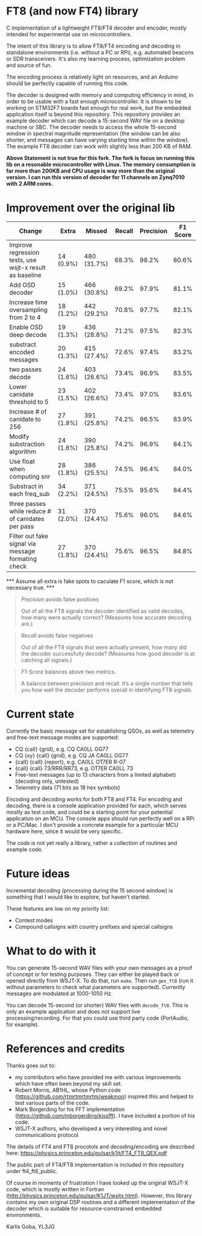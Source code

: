 # FT8 (and now FT4) library 

C implementation of a lightweight FT8/FT4 decoder and encoder, mostly intended for experimental use on microcontrollers.

The intent of this library is to allow FT8/FT4 encoding and decoding in standalone environments (i.e. without a PC or RPi), e.g. automated beacons or SDR transceivers. It's also my learning process, optimization problem and source of fun.

The encoding process is relatively light on resources, and an Arduino should be perfectly capable of running this code.

The decoder is designed with memory and computing efficiency in mind, in order to be usable with a fast enough microcontroller. It is shown to be working on STM32F7 boards fast enough for real work, but the embedded application itself is beyond this repository. This repository provides an example decoder which can decode a 15-second WAV file on a desktop machine or SBC. The decoder needs to access the whole 15-second window in spectral magnitude representation (the window can be also shorter, and messages can have varying starting time within the window). The example FT8 decoder can work with slightly less than 200 KB of RAM. 

**Above Statement is not true for this fork. The fork is focus on running this lib on a resonable microcontroller with Linux. The memory consumption is far more than 200KB and CPU usage is way more than the original version. I can run this version of decoder for 11 channels on Zynq7010 with 2 ARM cores.**

# Improvement over the original lib

|Change|Extra|Missed|Recall|Precision|F1 Score|
|---|---|---|----|-----|----|
|Improve regression tests, use wsjt-x result as baseline|14 (0.9%)| 480 (31.7%) | 68.3% | 98.2% |80.6%|
|Add OSD decoder |15 (1.0%)|466 (30.8%) | 69.2% | 97.9%| 81.1%|
|Increase time oversampling from 2 to 4| 18 (1.2%) | 442 (29.2%)|70.8%|97.7%|82.1%|
|Enable OSD deep decode|19 (1.3%)|436 (28.8%)| 71.2% | 97.5% | 82.3%
|substract encoded messages|20 (1.3%)|415 (27.4%)|72.6%|97.4%|83.2%
|two passes decode|24 (1.6%)|403 (26.6%)|73.4%|96.9%|83.5%
|Lower canidate threshold to 5|23 (1.5%)|402 (26.6%)|73.4%|97.0%|83.6%
|Increase # of canidate to 256|27 (1.8%)|391 (25.8%)|74.2%|96.5%|83.9%
|Modify substraction algorithm|24 (1.6%)|390 (25.8%)|74.2%|96.9%|84.1%
|Use float when computing snr|28 (1.8%)|386 (25.5%)|74.5%|96.4%|84.0%
|Substract in each freq_sub|34 (2.2%)|371 (24.5%)|75.5%|95.6%|84.4%
|three passes while reduce # of canidates per pass|31 (2.0%)|370 (24.4%)|75.6%|96.0%|84.6%
|Filter out fake signal via message formating check|27 (1.8%)|370 (24.4%)|75.6%|96.5%|84.8%

*** Assume all extra is fake spots to caculate F1 score, which is not necessary true. ***

>*Precision* avoids false positives
>
>Out of all the FT8 signals the decoder identified as valid decodes, how many were actually correct? (Measures how accurate decoding are.)

> *Recall* avoids false negatives
>
>Out of all the FT8 signals that were actually present, how many did the decoder successfully decode? (Measures how good decoder is at catching all signals.)

>*F1-Score*  balances above two metrics.
>
>A balance between precision and recall. It’s a single number that tells you how well the decoder performs overall in identifying FT8 signals.

# Current state

Currently the basic message set for establishing QSOs, as well as telemetry and free-text message modes are supported:
* CQ {call} {grid}, e.g. CQ CA0LL GG77
* CQ {xy} {call} {grid}, e.g. CQ JA CA0LL GG77
* {call} {call} {report}, e.g. CA0LL OT7ER R-07
* {call} {call} 73/RRR/RR73, e.g. OT7ER CA0LL 73
* Free-text messages (up to 13 characters from a limited alphabet) (decoding only, untested)
* Telemetry data (71 bits as 18 hex symbols)

Encoding and decoding works for both FT8 and FT4. For encoding and decoding, there is a console application provided for each, which serves mostly as test code, and could be a starting point for your potential application on an MCU. The console apps should run perfectly well on a RPi or a PC/Mac. I don't provide a concrete example for a particular MCU hardware here, since it would be very specific.

The code is not yet really a library, rather a collection of routines and example code.

# Future ideas

Incremental decoding (processing during the 15 second window) is something that I would like to explore, but haven't started.

These features are low on my priority list:
* Contest modes
* Compound callsigns with country prefixes and special callsigns

# What to do with it

You can generate 15-second WAV files with your own messages as a proof of concept or for testing purposes. They can either be played back or opened directly from WSJT-X. To do that, run ```make```. Then run ```gen_ft8``` (run it without parameters to check what parameters are supported). Currently messages are modulated at 1000-1050 Hz.

You can decode 15-second (or shorter) WAV files with ```decode_ft8```. This is only an example application and does not support live processing/recording. For that you could use third party code (PortAudio, for example).

# References and credits

Thanks goes out to:
* my contributors who have provided me with various improvements which have often been beyond my skill set.
* Robert Morris, AB1HL, whose Python code (https://github.com/rtmrtmrtmrtm/weakmon) inspired this and helped to test various parts of the code.
* Mark Borgerding for his FFT implementation (https://github.com/mborgerding/kissfft). I have included a portion of his code.
* WSJT-X authors, who developed a very interesting and novel communications protocol

The details of FT4 and FT8 procotols and decoding/encoding are described here: https://physics.princeton.edu/pulsar/k1jt/FT4_FT8_QEX.pdf

The public part of FT4/FT8 implementation is included in this repository under ft4_ft8_public.

Of course in moments of frustration I have looked up the original WSJT-X code, which is mostly written in Fortran (http://physics.princeton.edu/pulsar/K1JT/wsjtx.html). However, this library contains my own original DSP routines and a different implementation of the decoder which is suitable for resource-constrained embedded environments.

Karlis Goba,
YL3JG
